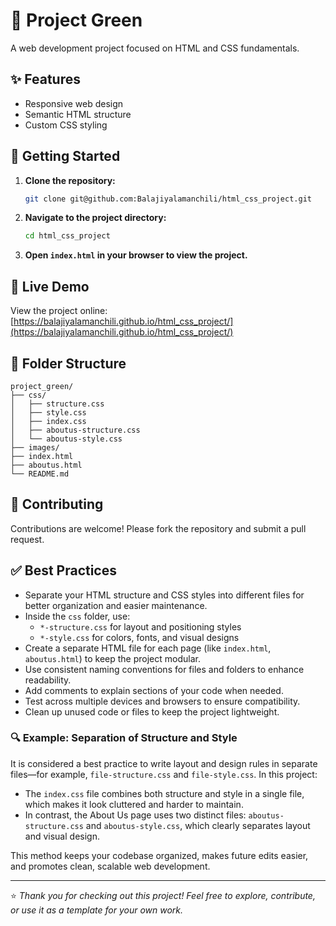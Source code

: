 # 🌱 Project Green

A web development project focused on HTML and CSS fundamentals.

## ✨ Features

- Responsive web design
- Semantic HTML structure
- Custom CSS styling

## 🚀 Getting Started

1. **Clone the repository:**
    ```bash
    git clone git@github.com:Balajiyalamanchili/html_css_project.git
    ```
2. **Navigate to the project directory:**
    ```bash
    cd html_css_project
    ```
3. **Open `index.html` in your browser to view the project.**

## 🔗 Live Demo

View the project online: [https://balajiyalamanchili.github.io/html_css_project/](https://balajiyalamanchili.github.io/html_css_project/)

## 📁 Folder Structure

```
project_green/
├── css/
│   ├── structure.css
│   ├── style.css
│   ├── index.css
│   ├── aboutus-structure.css
│   └── aboutus-style.css
├── images/
├── index.html
├── aboutus.html
└── README.md
```

## 🤝 Contributing

Contributions are welcome! Please fork the repository and submit a pull request.

## ✅ Best Practices

- Separate your HTML structure and CSS styles into different files for better organization and easier maintenance.
- Inside the `css` folder, use:
  - `*-structure.css` for layout and positioning styles
  - `*-style.css` for colors, fonts, and visual designs
- Create a separate HTML file for each page (like `index.html`, `aboutus.html`) to keep the project modular.
- Use consistent naming conventions for files and folders to enhance readability.
- Add comments to explain sections of your code when needed.
- Test across multiple devices and browsers to ensure compatibility.
- Clean up unused code or files to keep the project lightweight.

### 🔍 Example: Separation of Structure and Style

It is considered a best practice to write layout and design rules in separate files—for example, `file-structure.css` and `file-style.css`. In this project:

- The `index.css` file combines both structure and style in a single file, which makes it look cluttered and harder to maintain.
- In contrast, the About Us page uses two distinct files: `aboutus-structure.css` and `aboutus-style.css`, which clearly separates layout and visual design.

This method keeps your codebase organized, makes future edits easier, and promotes clean, scalable web development.

---

⭐️ *Thank you for checking out this project! Feel free to explore, contribute, or use it as a template for your own work.*